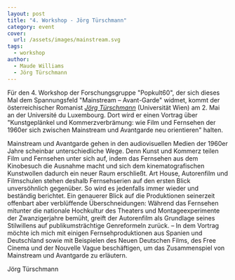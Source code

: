 ```yaml
---
layout: post
title: "4. Workshop - Jörg Türschmann"
category: event
cover:
  url: /assets/images/mainstream.svg
tags:
  - workshop
author:
  - Maude Williams
  - Jörg Türschmann
---
```

Für den 4. Workshop der Forschungsgruppe "Popkult60", der sich dieses Mal dem Spannungsfeld "Mainstream – Avant-Garde" widmet, kommt der österreichischer Romanist [*Jörg Türschmann*](https://homepage.univie.ac.at/joerg.tuerschmann/php/wordpress/) (Universität Wien) am 2. Mai an der Université du Luxembourg. Dort wird er einen Vortrag über "Kunstgeplänkel und Kommerzverbrämung: wie Film und Fernsehen der 1960er sich zwischen Mainstream und Avantgarde neu orientieren" halten.

<!-- more -->

Mainstream und Avantgarde gehen in den audiovisuellen Medien der 1960er Jahre scheinbar unterschiedliche Wege. Denn Kunst und Kommerz teilen Film und Fernsehen unter sich auf, indem das Fernsehen aus dem Kinobesuch die Ausnahme macht und sich dem kinematografischen Kunstwollen dadurch ein neuer Raum erschließt. Art House, Autorenfilm und Filmschulen stehen deshalb Fernsehserien auf den ersten Blick unversöhnlich gegenüber. So wird es jedenfalls immer wieder und beständig berichtet. Ein genauerer Blick auf die Produktionen seinerzeit offenbart aber verblüffende Überschneidungen: Während das Fernsehen mitunter die nationale Hochkultur des Theaters und Montageexperimente der Zwanzigerjahre bemüht, greift der Autorenfilm als Grundlage seines Stilwillens auf publikumsträchtige Genreformeln zurück. – In dem Vortrag möchte ich mich mit einigen Fernsehproduktionen aus Spanien und Deutschland sowie mit Beispielen des Neuen Deutschen Films, des Free Cinema und der Nouvelle Vague beschäftigen, um das Zusammenspiel von Mainstream und Avantgarde zu erläutern.

Jörg Türschmann

